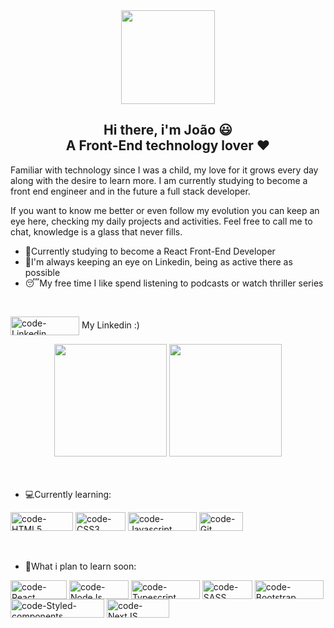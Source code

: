   <div align="center">
    <kbd><img align="center" src=https://user-images.githubusercontent.com/102267019/162550059-37e05253-fc5f-4b73-99a1-46db2205757c.jpg height="150px" width="150px"></kbd>
    <h2>Hi there, i'm João 😃
      <br>
    A Front-End technology lover ❤
    </h2>
  </div>
  
  <div>
    <p>
      Familiar with technology since I was a child, my love for it grows every day along with the desire to learn more. I am currently studying to become a front end engineer and in the future a full stack developer. 
    </p>
    <p>
  If you want to know me better or even follow my evolution you can keep an eye here, checking my daily projects and activities. Feel free to call me to chat, knowledge is a glass that never fills.
    </p>
  </div>
  
  <div>
    <ul>
      <li>🧠Currently studying to become a React Front-End Developer </li>
      <li>👀I'm always keeping an eye on Linkedin, being as active there as possible</li>
      <li>😴My free time I like spend listening to podcasts or watch thriller series</li>
    </ul
  </div>
  <br>
      
  <a><img align="center" alt="code-Linkedin" height="30" width="110" src="https://img.shields.io/badge/LinkedIn-0077B5?style=for-the-badge&logo=linkedin&logoColor=white"></a> My Linkedin :)
  <div align="center">   
  <img height="180em" src="https://github-readme-stats.vercel.app/api?username=volpatocode&show_icons=true&theme=darcula&include_all_commits=true&count_private=true"/>
  <img height="180em" src="https://github-readme-stats.vercel.app/api/top-langs/?username=volpatocode&layout=compact&langs_count=7&theme=darcula"/>
  </div>
      
  <br>
  <br>
      
  <div>
    <ul>
      <li>
        💻Currently learning:
      </li>
    </ul>
        <img align="center" alt="code-HTML5" height="30" width="100" src="https://img.shields.io/badge/HTML5-E34F26?style=for-the-badge&logo=html5&logoColor=white">
        <img align="center" alt="code-CSS3" height="30" width="80" src="https://img.shields.io/badge/CSS3-1572B6?style=for-the-badge&logo=css3&logoColor=white">
        <img align="center" alt="code-Javascript" height="30" width="110" src="https://img.shields.io/badge/JavaScript-F7DF1E?style=for-the-badge&logo=javascript&logoColor=black">
        <img align="center" alt="code-Git" height="30" width="70" src="https://img.shields.io/badge/git-%23F05033.svg?style=for-the-badge&logo=git&logoColor=white">
  </div>
      <br>
      <br>
      
  <div>
    <ul>
      <li>
        🎯What i plan to learn soon:
      </li>
    </ul>
        <img align="center" alt="code-React" height="30" width="90" src="https://img.shields.io/badge/React-20232A?style=for-the-badge&logo=react&logoColor=61DAFB">
        <img align="center" alt="code-NodeJs" height="30" width="95" src="https://img.shields.io/badge/Node.js-43853D?style=for-the-badge&logo=node.js&logoColor=white">
        <img align="center" alt="code-Typescript" height="30" width="110" src="https://img.shields.io/badge/TypeScript-007ACC?style=for-the-badge&logo=typescript&logoColor=white">
        <img align="center" alt="code-SASS" height="30" width="80" src="https://img.shields.io/badge/Sass-CC6699?style=for-the-badge&logo=sass&logoColor=white">
        <img align="center" alt="code-Bootstrap" height="30" width="110" src="https://img.shields.io/badge/Bootstrap-563D7C?style=for-the-badge&logo=bootstrap&logoColor=white">
        <img align="center" alt="code-Styled-components" height="30" width="150" src="https://img.shields.io/badge/styled--components-DB7093?style=for-the-badge&logo=styled-components&logoColor=white">
        <img align="center" alt="code-NextJS" height="30" width="100" src="https://camo.githubusercontent.com/42f5986dec98935a91e5ba9ff7dd1e4999472746e5771c74136abfa5b0e006c9/68747470733a2f2f696d672e736869656c64732e696f2f62616467652f6e6578742e6a732532302d2532333030303030302e7376673f267374796c653d666f722d7468652d6261646765266c6f676f3d6e6578742e6a73266c6f676f436f6c6f723d7768697465">
    
  </div>
      
     

      
